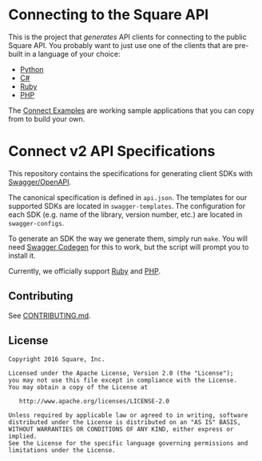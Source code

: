 Connecting to the Square API
=============================

This is the project that _generates_ API clients for connecting to the public Square API. You probably want to just use one of the clients that are pre-built in a language of your choice:

* [Python](https://github.com/square/connect-python-sdk)
* [C#](https://github.com/square/connect-csharp-sdk)
* [Ruby](https://github.com/square/connect-ruby-sdk)
* [PHP](https://github.com/square/connect-php-sdk)

The [Connect Examples](https://github.com/square/connect-api-examples/tree/master/connect-examples/) are working sample applications that you can copy from to build your own.

Connect v2 API Specifications
=============================

This repository contains the specifications for generating client SDKs with
[Swagger/OpenAPI](http://swagger.io/).

The canonical specification is defined in `api.json`. The templates for our
supported SDKs are located in `swagger-templates`. The configuration for each
SDK (e.g. name of the library, version number, etc.) are located in
`swagger-configs`.

To generate an SDK the way we generate them, simply run `make`. You will need
[Swagger Codegen](https://github.com/swagger-api/swagger-codegen) for this to
work, but the script will prompt you to install it.

Currently, we officially support
[Ruby](https://github.com/square/connect-ruby-sdk) and
[PHP](https://github.com/square/connect-php-sdk).

Contributing
------------

See [CONTRIBUTING.md](./CONTRIBUTING.md).

License
-------

```
Copyright 2016 Square, Inc.

Licensed under the Apache License, Version 2.0 (the "License");
you may not use this file except in compliance with the License.
You may obtain a copy of the License at

   http://www.apache.org/licenses/LICENSE-2.0

Unless required by applicable law or agreed to in writing, software
distributed under the License is distributed on an "AS IS" BASIS,
WITHOUT WARRANTIES OR CONDITIONS OF ANY KIND, either express or implied.
See the License for the specific language governing permissions and
limitations under the License.
```
